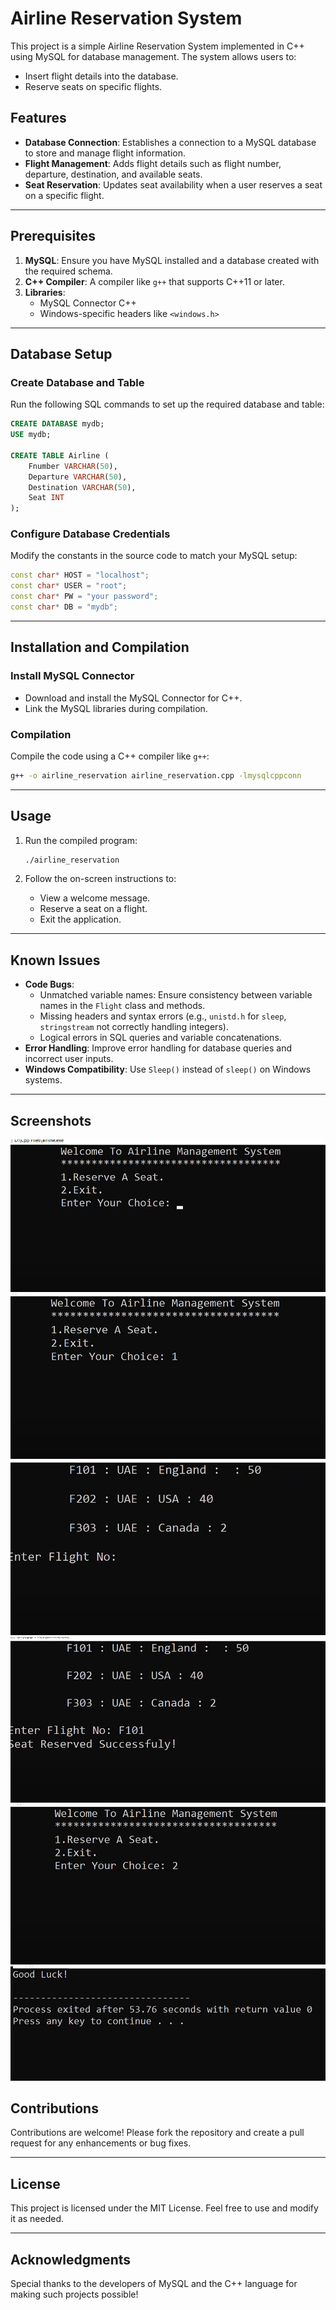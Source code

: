 # Airline Reservation System

This project is a simple Airline Reservation System implemented in C++ using MySQL for database management. The system allows users to:

- Insert flight details into the database.
- Reserve seats on specific flights.

## Features
- **Database Connection**: Establishes a connection to a MySQL database to store and manage flight information.
- **Flight Management**: Adds flight details such as flight number, departure, destination, and available seats.
- **Seat Reservation**: Updates seat availability when a user reserves a seat on a specific flight.

---

## Prerequisites

1. **MySQL**: Ensure you have MySQL installed and a database created with the required schema.
2. **C++ Compiler**: A compiler like `g++` that supports C++11 or later.
3. **Libraries**:
   - MySQL Connector C++
   - Windows-specific headers like `<windows.h>`

---

## Database Setup

### Create Database and Table
Run the following SQL commands to set up the required database and table:

```sql
CREATE DATABASE mydb;
USE mydb;

CREATE TABLE Airline (
    Fnumber VARCHAR(50),
    Departure VARCHAR(50),
    Destination VARCHAR(50),
    Seat INT
);
```

### Configure Database Credentials
Modify the constants in the source code to match your MySQL setup:

```cpp
const char* HOST = "localhost";
const char* USER = "root";
const char* PW = "your password";
const char* DB = "mydb";
```

---

## Installation and Compilation

### Install MySQL Connector
- Download and install the MySQL Connector for C++.
- Link the MySQL libraries during compilation.

### Compilation
Compile the code using a C++ compiler like `g++`:

```bash
g++ -o airline_reservation airline_reservation.cpp -lmysqlcppconn
```

---

## Usage

1. Run the compiled program:
   ```bash
   ./airline_reservation
   ```

2. Follow the on-screen instructions to:
   - View a welcome message.
   - Reserve a seat on a flight.
   - Exit the application.

---

## Known Issues

- **Code Bugs**:
  - Unmatched variable names: Ensure consistency between variable names in the `Flight` class and methods.
  - Missing headers and syntax errors (e.g., `unistd.h` for `sleep`, `stringstream` not correctly handling integers).
  - Logical errors in SQL queries and variable concatenations.
- **Error Handling**: Improve error handling for database queries and incorrect user inputs.
- **Windows Compatibility**: Use `Sleep()` instead of `sleep()` on Windows systems.

---

## Screenshots
![Screenshot 1](./Screenshot/s1.png)
![Screenshot 2](./Screenshot/s2.png)
![Screenshot 3](./Screenshot/s3.png)
![Screenshot 4](./Screenshot/s4.png)
![Screenshot 5](./Screenshot/s5.png)
![Screenshot 6](./Screenshot/s6.png)

## Contributions

Contributions are welcome! Please fork the repository and create a pull request for any enhancements or bug fixes.

---

## License

This project is licensed under the MIT License. Feel free to use and modify it as needed.

---

## Acknowledgments

Special thanks to the developers of MySQL and the C++ language for making such projects possible!
